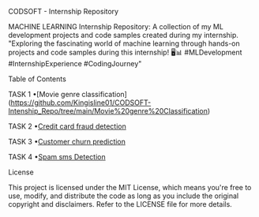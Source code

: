 CODSOFT - Internship Repository


MACHINE LEARNING Internship Repository: A collection of my ML development projects 
and code samples created during my internship. "Exploring the fascinating world of machine learning through hands-on projects and code samples during this internship! 
🖥️📊 #MLDevelopment #InternshipExperience #CodingJourney"



Table of Contents

TASK 1
•[Movie genre classification]
(https://github.com/Kingisline01/CODSOFT-Intenship_Repo/tree/main/Movie%20genre%20Classification)

TASK 2
•[Credit card fraud detection](https://github.com/Kingisline01/CODSOFT-Intenship_Repo/tree/main/Credit%20card%20Fraud%20Detection)

TASK 3
•[Customer churn prediction](https://github.com/Kingisline01/CODSOFT-Intenship_Repo/tree/main/Customer%20Churn%20Prediction)

TASK 4
•[Spam sms Detection](https://github.com/Kingisline01/CODSOFT-Intenship_Repo/tree/main/Spam%20Sms%20Detection)



License

This project is licensed under the MIT License, which means you're free to use, 
modify, and distribute the code as long as you include the original copyright and 
disclaimers. Refer to the LICENSE file for more details.

